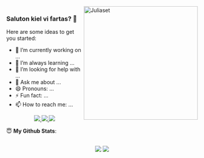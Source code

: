 
<!-- <img src="https://instagram.fbel1-1.fna.fbcdn.net/v/t51.2885-15/e35/80001698_727207367765498_5638795091096666953_n.jpg?_nc_ht=instagram.fbel1-1.fna.fbcdn.net&_nc_cat=102&_nc_ohc=SQ-TZ7YLdzgAX-75Il3&tp=1&oh=b32ae499cfe3491f0575842da1af5ce6&oe=60287A41" min-width="200px" max-width="300px" width="250px" align="right" alt="Catioro"> -->

<img src="img/julia_4_viridis.gif" min-width="300px" max-width="300px" width="300px" align="right" alt="Juliaset">

### Saluton kiel vi fartas? 👋

<!--
**navegantes/navegantes** is a ✨ _special_ ✨ repository because its `README.md` (this file) appears on your GitHub profile.
-->

Here are some ideas to get you started:

- 🔭 I’m currently working on ...
- 🌱 I’m always learning ...
- 🤔 I’m looking for help with ...
- 💬 Ask me about ...
- 😄 Pronouns: ...
- ⚡ Fun fact: ...
- 📫 How to reach me: ...

<p align="center">
  <a href="https://t.me/raphaelnavegantes/" alt="Linkedin">
  <img src="https://img.shields.io/badge/Telegram-2CA5E0?style=for-the-badge&logo=telegram&logoColor=white&link=https://t.me/raphaelnavegantes/" />
  </a>
  
  <a href="https://www.linkedin.com/in/navegantes/" alt="Linkedin">
  <img src="https://img.shields.io/badge/Linkedin-0e76a8?style=for-the-badge&logo=Linkedin&logoColor=white&link=https://www.linkedin.com/in/navegantes/" />
  </a>
  
  <a href="https://www.instagram.com/balonno/" alt="Instagram">
  <img src="https://img.shields.io/badge/Instagram-DF0174?style=for-the-badge&logo=instagram&logoColor=white&link=https://www.instagram.com/balonno/" />
  </a>
</p>

<!--- <details open> -->
 <summary> 😇 <b>My Github Stats</b>: </summary>
<br>
<p align = "center">
  <img src = "https://github-readme-stats.vercel.app/api?username=navegantes&show_icons=true&theme=nightowl&line_height=27">
  <img src = "https://github-readme-stats.vercel.app/api/top-langs/?username=navegantes&hide=shell,ruby&theme=nightowl&layout=compact">
</p>
<!--- nightowl react bear tokyonight
 <br>
<p align = "center"><img src="https://wakatime.com/share/@pr2tik1/8332ae94-9ac8-47ed-9d19-2907324fd8b7.svg" alt="Wakatime report" height="300" />
<img src="https://wakatime.com/share/@pr2tik1/706a719b-6843-40f9-b397-151faf9ade2d.svg" alt="Wakatime report" height="300" /></p>  
</details> 
-->
